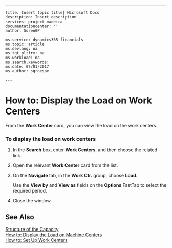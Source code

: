 ---
    title: Insert topic title| Microsoft Docs
    description: Insert description
    services: project-madeira
    documentationcenter: ''
    author: SorenGP

    ms.service: dynamics365-financials
    ms.topic: article
    ms.devlang: na
    ms.tgt_pltfrm: na
    ms.workload: na
    ms.search.keywords:
    ms.date: 07/01/2017
    ms.author: sgroespe

    ---
# How to: Display the Load on Work Centers
From the **Work Center** card, you can view the load on the work centers.  
  
### To display the load on work centers  
  
1.  In the **Search** box, enter **Work Centers**, and then choose the related link.  
  
2.  Open the relevant **Work Center** card from the list.  
  
3.  On the **Navigate** tab, in the **Work Ctr.** group, choose **Load**.  
  
     Use the **View by** and **View as** fields on the **Options** FastTab to select the required period.  
  
4.  Close the window.  
  
## See Also  
 [Structure of the Capacity](../FullExperience/structure-of-the-capacity.md)   
 [How to: Display the Load on Machine Centers](../FullExperience/how-to-display-the-load-on-machine-centers.md)   
 [How to: Set Up Work Centers](../FullExperience/how-to-set-up-work-centers.md)